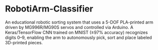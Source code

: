 # RobotiArm-Classifier
An educational robotic sorting system that uses a 5-DOF PLA-printed arm driven by MG996R/MG90S servos and controlled via Arduino. A Keras/TensorFlow CNN trained on MNIST (≥97% accuracy) recognizes digits 0–9, enabling the arm to autonomously pick, sort and place labeled 3D-printed pieces.
